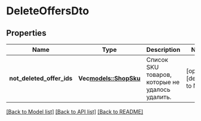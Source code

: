 # DeleteOffersDto

## Properties
Name | Type | Description | Notes
------------ | ------------- | ------------- | -------------
**not_deleted_offer_ids** | **Vec<models::ShopSku>** | Список SKU товаров, которые не удалось удалить. | [optional] [default to None]

[[Back to Model list]](../README.md#documentation-for-models) [[Back to API list]](../README.md#documentation-for-api-endpoints) [[Back to README]](../README.md)


